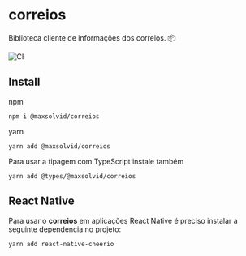 # correios

Biblioteca cliente de informações dos correios. 📦

![CI](https://github.com/maxsolvid/correios/workflows/CI/badge.svg?branch=master)

## Install

npm

```shell
npm i @maxsolvid/correios
```

yarn

```shell
yarn add @maxsolvid/correios
```

Para usar a tipagem com TypeScript instale também

```shell
yarn add @types/@maxsolvid/correios
```
## React Native

Para usar o **correios** em aplicações React Native é preciso instalar a seguinte dependencia no projeto:

```shell
yarn add react-native-cheerio
```
